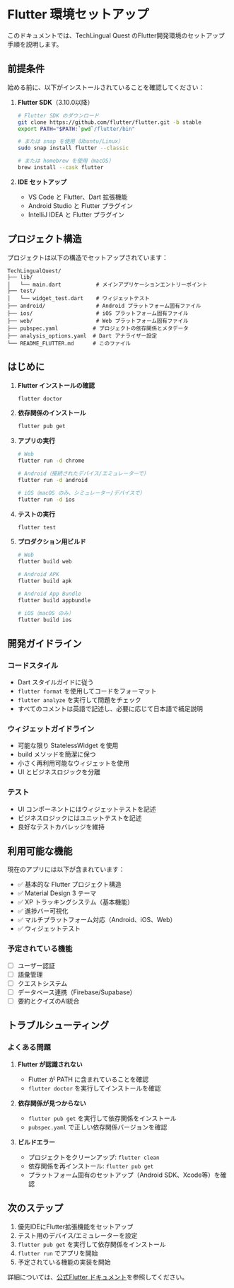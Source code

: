 # Flutter 環境セットアップ

このドキュメントでは、TechLingual Quest のFlutter開発環境のセットアップ手順を説明します。

## 前提条件

始める前に、以下がインストールされていることを確認してください：

1. **Flutter SDK**（3.10.0以降）
   ```bash
   # Flutter SDK のダウンロード
   git clone https://github.com/flutter/flutter.git -b stable
   export PATH="$PATH:`pwd`/flutter/bin"
   
   # または snap を使用（Ubuntu/Linux）
   sudo snap install flutter --classic
   
   # または homebrew を使用（macOS）
   brew install --cask flutter
   ```

2. **IDE セットアップ**
   - VS Code と Flutter、Dart 拡張機能
   - Android Studio と Flutter プラグイン
   - IntelliJ IDEA と Flutter プラグイン

## プロジェクト構造

プロジェクトは以下の構造でセットアップされています：

```
TechLingualQuest/
├── lib/
│   └── main.dart           # メインアプリケーションエントリーポイント
├── test/
│   └── widget_test.dart    # ウィジェットテスト
├── android/                # Android プラットフォーム固有ファイル
├── ios/                    # iOS プラットフォーム固有ファイル  
├── web/                    # Web プラットフォーム固有ファイル
├── pubspec.yaml           # プロジェクトの依存関係とメタデータ
├── analysis_options.yaml  # Dart アナライザー設定
└── README_FLUTTER.md      # このファイル
```

## はじめに

1. **Flutter インストールの確認**
   ```bash
   flutter doctor
   ```

2. **依存関係のインストール**
   ```bash
   flutter pub get
   ```

3. **アプリの実行**
   ```bash
   # Web
   flutter run -d chrome
   
   # Android（接続されたデバイス/エミュレーターで）
   flutter run -d android
   
   # iOS（macOS のみ、シミュレーター/デバイスで）
   flutter run -d ios
   ```

4. **テストの実行**
   ```bash
   flutter test
   ```

5. **プロダクション用ビルド**
   ```bash
   # Web
   flutter build web
   
   # Android APK
   flutter build apk
   
   # Android App Bundle
   flutter build appbundle
   
   # iOS（macOS のみ）
   flutter build ios
   ```

## 開発ガイドライン

### コードスタイル
- Dart スタイルガイドに従う
- `flutter format` を使用してコードをフォーマット
- `flutter analyze` を実行して問題をチェック
- すべてのコメントは英語で記述し、必要に応じて日本語で補足説明

### ウィジェットガイドライン
- 可能な限り StatelessWidget を使用
- build メソッドを簡潔に保つ
- 小さく再利用可能なウィジェットを使用
- UI とビジネスロジックを分離

### テスト
- UI コンポーネントにはウィジェットテストを記述
- ビジネスロジックにはユニットテストを記述
- 良好なテストカバレッジを維持

## 利用可能な機能

現在のアプリには以下が含まれています：
- ✅ 基本的な Flutter プロジェクト構造
- ✅ Material Design 3 テーマ
- ✅ XP トラッキングシステム（基本機能）
- ✅ 進捗バー可視化
- ✅ マルチプラットフォーム対応（Android、iOS、Web）
- ✅ ウィジェットテスト

### 予定されている機能
- [ ] ユーザー認証
- [ ] 語彙管理
- [ ] クエストシステム
- [ ] データベース連携（Firebase/Supabase）
- [ ] 要約とクイズのAI統合

## トラブルシューティング

### よくある問題

1. **Flutter が認識されない**
   - Flutter が PATH に含まれていることを確認
   - `flutter doctor` を実行してインストールを確認

2. **依存関係が見つからない**
   - `flutter pub get` を実行して依存関係をインストール
   - `pubspec.yaml` で正しい依存関係バージョンを確認

3. **ビルドエラー**
   - プロジェクトをクリーンアップ: `flutter clean`
   - 依存関係を再インストール: `flutter pub get`
   - プラットフォーム固有のセットアップ（Android SDK、Xcode等）を確認

## 次のステップ

1. 優先IDEにFlutter拡張機能をセットアップ
2. テスト用のデバイス/エミュレーターを設定
3. `flutter pub get` を実行して依存関係をインストール
4. `flutter run` でアプリを開始
5. 予定されている機能の実装を開始

詳細については、[公式Flutter ドキュメント](https://docs.flutter.dev/)を参照してください。